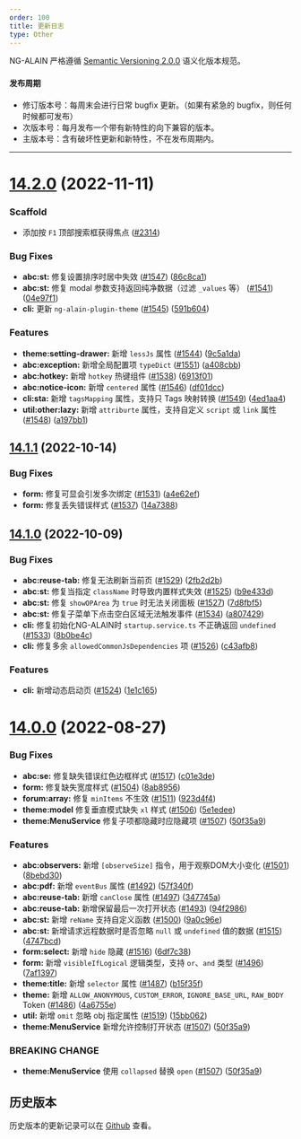 ```yaml
---
order: 100
title: 更新日志
type: Other
---
```


NG-ALAIN 严格遵循 [Semantic Versioning 2.0.0](http://semver.org/lang/zh-CN/) 语义化版本规范。

#### 发布周期

* 修订版本号：每周末会进行日常 bugfix 更新。（如果有紧急的 bugfix，则任何时候都可发布）
* 次版本号：每月发布一个带有新特性的向下兼容的版本。
* 主版本号：含有破坏性更新和新特性，不在发布周期内。

---

# [14.2.0](https://github.com/ng-alain/delon/compare/14.1.1...14.2.0) (2022-11-11)

### Scaffold

* 添加按 `F1` 顶部搜索框获得焦点 ([#2314](https://github.com/ng-alain/ng-alain/pull/2314))

### Bug Fixes

* **abc:st:** 修复设置排序时居中失效 ([#1547](https://github.com/ng-alain/delon/issues/1547)) ([86c8ca1](https://github.com/ng-alain/delon/commit/86c8ca188f4398c30b69877b8c8874ad5b71d096))
* **abc:st:** 修复 modal 参数支持返回纯净数据（过滤 `_values` 等） ([#1541](https://github.com/ng-alain/delon/issues/1541)) ([04e97f1](https://github.com/ng-alain/delon/commit/04e97f1aa1fbc4e883bea8c8abdde462f068df95))
* **cli:** 更新 `ng-alain-plugin-theme` ([#1545](https://github.com/ng-alain/delon/issues/1545)) ([591b604](https://github.com/ng-alain/delon/commit/591b60493d777e10bfd1b820d02b3f3151ff29fd))

### Features

* **theme:setting-drawer:** 新增 `lessJs` 属性 ([#1544](https://github.com/ng-alain/delon/issues/1544)) ([9c5a1da](https://github.com/ng-alain/delon/commit/9c5a1da6b84e786ee7ba0051bebd6effb10ef083))
* **abc:exception:** 新增全局配置项 `typeDict` ([#1551](https://github.com/ng-alain/delon/issues/1551)) ([a408cbb](https://github.com/ng-alain/delon/commit/a408cbb0b5724221d9f9540c28226986ba43502d))
* **abc:hotkey:** 新增 `hotkey` 热键组件 ([#1538](https://github.com/ng-alain/delon/issues/1538)) ([6913f01](https://github.com/ng-alain/delon/commit/6913f01f00f06c778cf454a8662fb48231c04377))
* **abc:notice-icon:** 新增 `centered` 属性 ([#1546](https://github.com/ng-alain/delon/issues/1546)) ([df01dcc](https://github.com/ng-alain/delon/commit/df01dcc6c51e8bf6a13cfa1bf1a51f691ae87a7d))
* **cli:sta:** 新增 `tagsMapping` 属性，支持只 Tags 映射转换 ([#1549](https://github.com/ng-alain/delon/issues/1549)) ([4ed1aa4](https://github.com/ng-alain/delon/commit/4ed1aa4c677ebc572c6df1337a75e29c76d869ae))
* **util:other:lazy:** 新增 `attriburte` 属性，支持自定义 `script` 或 `link` 属性 ([#1548](https://github.com/ng-alain/delon/issues/1548)) ([a197bb1](https://github.com/ng-alain/delon/commit/a197bb1453b72b5645878dedd55f17d3436f93ae))


## [14.1.1](https://github.com/ng-alain/delon/compare/14.1.0...14.1.1) (2022-10-14)

### Bug Fixes

* **form:** 修复可显会引发多次绑定 ([#1531](https://github.com/ng-alain/delon/issues/1531)) ([a4e62ef](https://github.com/ng-alain/delon/commit/a4e62ef49b31f42beb850eb02aa53de536165df8))
* **form:** 修复丢失错误样式 ([#1537](https://github.com/ng-alain/delon/issues/1537)) ([14a7388](https://github.com/ng-alain/delon/commit/14a7388443805ed1f06e2ed81008ab51547e4c75))


## [14.1.0](https://github.com/ng-alain/delon/compare/14.0.0...14.0.1) (2022-10-09)

### Bug Fixes

* **abc:reuse-tab:** 修复无法刷新当前页 ([#1529](https://github.com/ng-alain/delon/issues/1529)) ([2fb2d2b](https://github.com/ng-alain/delon/commit/2fb2d2b3af7c10255c0f0b4c82a823cee6c2c1d9))
* **abc:st:** 修复当指定 `className` 时导致内置样式失效 ([#1525](https://github.com/ng-alain/delon/issues/1525)) ([b9e433d](https://github.com/ng-alain/delon/commit/b9e433da4a5d9fc0e88e5707753be4a8a3821a61))
* **abc:st:** 修复 `showOPArea` 为 `true` 时无法关闭面板 ([#1527](https://github.com/ng-alain/delon/issues/1527)) ([7d8fbf5](https://github.com/ng-alain/delon/commit/7d8fbf56e369cb58ef189f5df41f8020369ca8b9))
* **abc:st:** 修复子菜单下点击空白区域无法触发事件 ([#1534](https://github.com/ng-alain/delon/issues/1534)) ([a807429](https://github.com/ng-alain/delon/commit/a80742910dfd1e4ce1e9c184469e49422ffb1a63))
* **cli:** 修复初始化NG-ALAIN时 `startup.service.ts` 不正确返回 `undefined` ([#1533](https://github.com/ng-alain/delon/issues/1533)) ([8b0be4c](https://github.com/ng-alain/delon/commit/8b0be4ca90b28a311262e000a27d5180015ce533))
* **cli:** 修复多余 `allowedCommonJsDependencies` 项 ([#1526](https://github.com/ng-alain/delon/issues/1526)) ([c43afb8](https://github.com/ng-alain/delon/commit/c43afb837e2619d1d92067c3fce78234ad5c814e))

### Features

* **cli:** 新增动态启动页 ([#1524](https://github.com/ng-alain/delon/issues/1524)) ([1e1c165](https://github.com/ng-alain/delon/commit/1e1c165c97a3ebef427a8558f474366bac75651f))


# [14.0.0](https://github.com/ng-alain/delon/compare/13.5.2...14.0.0) (2022-08-27)

### Bug Fixes

* **abc:se:** 修复缺失错误红色边框样式 ([#1517](https://github.com/ng-alain/delon/issues/1517)) ([c01e3de](https://github.com/ng-alain/delon/commit/c01e3de016a3beaf241c2d94b2e034b71b7b60d9))
* **form:** 修复缺失宽度样式 ([#1504](https://github.com/ng-alain/delon/issues/1504)) ([8ab8956](https://github.com/ng-alain/delon/commit/8ab89562255b561f2582f85ef9aa81b69e754e88))
* **forum:array:** 修复 `minItems` 不生效 ([#1511](https://github.com/ng-alain/delon/issues/1511)) ([923d4f4](https://github.com/ng-alain/delon/commit/923d4f40c4ee43a17e159f95e355478aaeb6cf6b))
* **theme:model** 修复垂直模式缺失 `xl` 样式 ([#1506](https://github.com/ng-alain/delon/issues/1506)) ([5e1edee](https://github.com/ng-alain/delon/commit/5e1edeef6c8123b6a730006db337501b086cb874))
* **theme:MenuService** 修复子项都隐藏时应隐藏项 ([#1507](https://github.com/ng-alain/delon/issues/1507)) ([50f35a9](https://github.com/ng-alain/delon/commit/50f35a96120c7fca746bf4b4795d93e4ee78535e))

### Features

* **abc:observers:** 新增 `[observeSize]` 指令，用于观察DOM大小变化 ([#1501](https://github.com/ng-alain/delon/issues/1501)) ([8bebd30](https://github.com/ng-alain/delon/commit/8bebd30e7d32a8a2c5068a787b993a28330fd3f1))
* **abc:pdf:** 新增 `eventBus` 属性 ([#1492](https://github.com/ng-alain/delon/issues/1492)) ([57f340f](https://github.com/ng-alain/delon/commit/57f340f497451e3548893fe6cf2726a349a46735))
* **abc:reuse-tab:** 新增 `canClose` 属性 ([#1497](https://github.com/ng-alain/delon/issues/1497)) ([347745a](https://github.com/ng-alain/delon/commit/347745ae2f7faa0c6a3780b62a422021fa424b7c))
* **abc:reuse-tab:** 新增保留最后一次打开状态 ([#1493](https://github.com/ng-alain/delon/issues/1493)) ([94f2986](https://github.com/ng-alain/delon/commit/94f2986413a01ab658c861866d77cc529a4c5e0d))
* **abc:st:** 新增 `reName` 支持自定义函数 ([#1500](https://github.com/ng-alain/delon/issues/1500)) ([9a0c96e](https://github.com/ng-alain/delon/commit/9a0c96eed22436a566221943fe01dfa520bbbccf))
* **abc:st:** 新增请求远程数据时是否忽略 `null` 或 `undefined` 值的数据 ([#1515](https://github.com/ng-alain/delon/issues/1515)) ([4747bcd](https://github.com/ng-alain/delon/commit/4747bcdc476ee819bc229b52823fed1f5349be67))
* **form:select:** 新增 `hide` 隐藏 ([#1516](https://github.com/ng-alain/delon/issues/1516)) ([6df7c38](https://github.com/ng-alain/delon/commit/6df7c389b505a71667f71b96d05e818676172537))
* **form:** 新增 `visibleIfLogical` 逻辑类型，支持 `or`、`and` 类型 ([#1496](https://github.com/ng-alain/delon/issues/1496)) ([7af1397](https://github.com/ng-alain/delon/commit/7af13975d93a856fcbb5195bd9da3d2cf0fddf68))
* **theme:title:** 新增 `selector` 属性 ([#1487](https://github.com/ng-alain/delon/issues/1487)) ([b15f35f](https://github.com/ng-alain/delon/commit/b15f35f6603402595c59ec1b8b38703c4c4da2aa))
* **theme:** 新增 `ALLOW_ANONYMOUS`, `CUSTOM_ERROR`, `IGNORE_BASE_URL`, `RAW_BODY` Token ([#1486](https://github.com/ng-alain/delon/issues/1486)) ([4a6755e](https://github.com/ng-alain/delon/commit/4a6755ef078275ee3ae4cd996570cd9259ab5aec))
* **util:** 新增 `omit` 忽略 obj 指定属性 ([#1519](https://github.com/ng-alain/delon/issues/1519)) ([15bb062](https://github.com/ng-alain/delon/commit/15bb062240d282e7635bea90cdff31d732618d40))
* **theme:MenuService** 新增允许控制打开状态 ([#1507](https://github.com/ng-alain/delon/issues/1507)) ([50f35a9](https://github.com/ng-alain/delon/commit/50f35a96120c7fca746bf4b4795d93e4ee78535e))

### BREAKING CHANGE

* **theme:MenuService** 使用 `collapsed` 替换 `open` ([#1507](https://github.com/ng-alain/delon/issues/1507)) ([50f35a9](https://github.com/ng-alain/delon/commit/50f35a96120c7fca746bf4b4795d93e4ee78535e))


## 历史版本

历史版本的更新记录可以在 [Github](https://github.com/ng-alain/ng-alain/releases) 查看。
